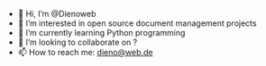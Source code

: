 - 👋 Hi, I’m @Dienoweb
- 👀 I’m interested in open source document management projects
- 🌱 I’m currently learning Python programming
- 💞️ I’m looking to collaborate on ?
- 📫 How to reach me: dieno@web.de

<!---
Dienoweb/Dienoweb is a ✨ special ✨ repository because its `README.md` (this file) appears on your GitHub profile.
You can click the Preview link to take a look at your changes.
--->
